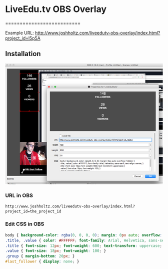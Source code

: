 # LiveEdu.tv OBS Overlay
==========================

Example URL: http://www.joshholtz.com/liveedutv-obs-overlay/index.html?project_id=l5p5A

## Installation

![](obs_screenshot.png)

### URL in OBS
```
http://www.joshholtz.com/liveedutv-obs-overlay/index.html?project_id=the_project_id
```

### Edit CSS in OBS

```css
body { background-color: rgba(0, 0, 0, 0); margin: 0px auto; overflow: hidden; }
.title, .value { color: #FFFFFF; font-family: Arial, Helvetica, sans-serif; text-align: center; }
.title { font-size: 12px; font-weight: 600; text-transform: uppercase; }
.value { font-size: 18px; font-weight: 100; }
.group { margin-bottom: 20px; }
#last_follower { display: none; }
```
